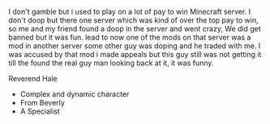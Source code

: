 I don't gamble but i used to play on a lot of pay to win Minecraft server. I don't doop but there one server which was kind of over the top pay to win, so me and my friend found a doop in the server and went crazy, We did get banned but it was fun. lead to now one of the mods on that server was a mod in another server some other guy was doping and he traded with me. I was accused by that mod i made appeals but this guy still was not getting it till the found the real guy man looking back at it, it was funny.

Reverend Hale
- Complex and dynamic character
- From Beverly
- A Specialist